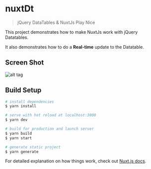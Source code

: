 # nuxtDt

> jQuery DataTables & NuxtJs Play Nice

This project demonstrates how to make NuxtJs work with jQuery Datatables.

It also demonstrates how to do a **Real-time** update to the Datatable.

## Screen Shot
![alt tag](https://raw.github.com/NimzyMaina/nuxtDt/master/media/nuxtDt.png)

## Build Setup

``` bash
# install dependencies
$ yarn install

# serve with hot reload at localhost:3000
$ yarn dev

# build for production and launch server
$ yarn build
$ yarn start

# generate static project
$ yarn generate
```

For detailed explanation on how things work, check out [Nuxt.js docs](https://nuxtjs.org).
